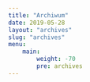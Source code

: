 ```yaml
---
title: "Archiwum"
date: 2019-05-28
layout: "archives"
slug: "archives"
menu:
    main:
        weight: -70
        pre: archives
---
```

